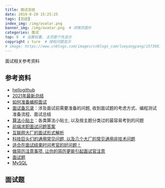 ```yaml
---
title: 面试总结
date: 2019-8-20 15:25:25
tags: [总结]
index_img: /img/avatar.png
banner_img: /img/avatar.png  # 详情页图片
categories: 面试
top: 9  # 设置权重, 主页那个先显示
copyright : ture  # 授权问题显示
# image: https://www.cnblogs.com/images/cnblogs_com/luoyangyang/1573981/t_index.jpg
---
```


面试相关参考资料
<!-- more -->

## 参考资料

- [hellogithub](https://hellogithub.com/)
- [2021年最新总结](https://github.com/0voice/interview_internal_reference)
- [如何准备编程面试](https://yangshun.github.io/tech-interview-handbook/coding-round-overview)
- [面试备忘录](https://yangshun.github.io/tech-interview-handbook/cheatsheet)：涉及面试前需要准备的问题, 收到面试题的考虑方式、编程测试准备流程、面试总结
- [算法小贴士](https://yangshun.github.io/tech-interview-handbook/algorithms/algorithms-introduction)：各类算法小贴士, 以及按主题分类过的最容易考到的问题
- [前端求职面试问题答案](https://github.com/yangshun/front-end-interview-handbook)
- [互联网大厂的面试形式解析](https://yangshun.github.io/tech-interview-handbook/company-interview-formats)
- [科技巨头们的通用常见问题, 以及几个大厂的常见通用非技术问题](https://yangshun.github.io/tech-interview-handbook/behavioral-questions)
- [适合在面试结束时问考官的好问题！](https://yangshun.github.io/tech-interview-handbook/questions-to-ask)
- [做简历注意事项, 让你的简历更能引起面试官注意](https://yangshun.github.io/tech-interview-handbook/resume)
- [面试题](http://www.cjjjs.com/page/topicinfo?id_topic=63)
- [MySQL](https://juejin.im/post/5cb6c4ef51882532b70e6ff0)

## 面试题

